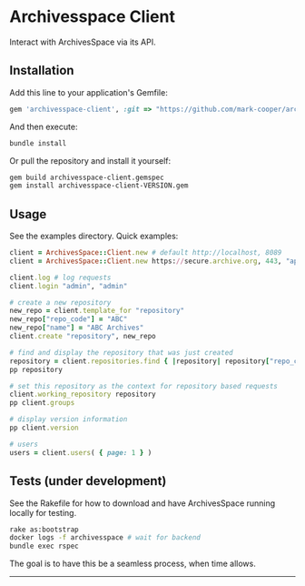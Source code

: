 Archivesspace Client
====================

Interact with ArchivesSpace via its API.

Installation
------------

Add this line to your application's Gemfile:

```ruby
gem 'archivesspace-client', :git => "https://github.com/mark-cooper/archivesspace-client.git"
```

And then execute:

```bash
bundle install
```

Or pull the repository and install it yourself:

```bash
gem build archivesspace-client.gemspec
gem install archivesspace-client-VERSION.gem
```

Usage
-----

See the examples directory. Quick examples:

```ruby
client = ArchivesSpace::Client.new # default http://localhost, 8089
client = ArchivesSpace::Client.new https://secure.archive.org, 443, "api/" # https

client.log # log requests
client.login "admin", "admin"

# create a new repository
new_repo = client.template_for "repository"
new_repo["repo_code"] = "ABC"
new_repo["name"] = "ABC Archives"
client.create "repository", new_repo

# find and display the repository that was just created
repository = client.repositories.find { |repository| repository["repo_code"] =~ /^A/ }
pp repository

# set this repository as the context for repository based requests
client.working_repository repository
pp client.groups

# display version information
pp client.version

# users
users = client.users( { page: 1 } )
```

Tests (under development)
-----------------------------------

See the Rakefile for how to download and have ArchivesSpace running locally for testing.

```bash
rake as:bootstrap
docker logs -f archivesspace # wait for backend
bundle exec rspec
```

The goal is to have this be a seamless process, when time allows.

---
